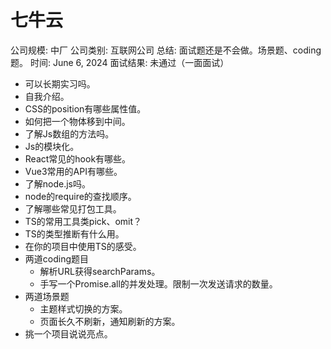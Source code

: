 # 七牛云

公司规模: 中厂
公司类别: 互联网公司
总结: 面试题还是不会做。场景题、coding题。
时间: June 6, 2024
面试结果: 未通过（一面面试）

- 可以长期实习吗。
- 自我介绍。
- CSS的position有哪些属性值。
- 如何把一个物体移到中间。
- 了解Js数组的方法吗。
- Js的模块化。
- React常见的hook有哪些。
- Vue3常用的API有哪些。
- 了解node.js吗。
- node的require的查找顺序。
- 了解哪些常见打包工具。
- TS的常用工具类pick、omit？
- TS的类型推断有什么用。
- 在你的项目中使用TS的感受。
- 两道coding题目
    - 解析URL获得searchParams。
    - 手写一个Promise.all的并发处理。限制一次发送请求的数量。
- 两道场景题
    - 主题样式切换的方案。
    - 页面长久不刷新，通知刷新的方案。
- 挑一个项目说说亮点。